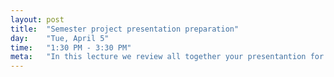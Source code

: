 ```yaml
---
layout: post
title:  "Semester project presentation preparation"
day:    "Tue, April 5"
time:   "1:30 PM - 3:30 PM"
meta:   "In this lecture we review all together your presentantion for the upcoming semester project proposal; Ready, steady, pitch!"
---
```

